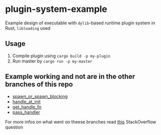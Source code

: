 # plugin-system-example
Example design of executable with `dylib`-based runtime plugin system in Rust, `libloading` used

## Usage

1. Compile plugin using `cargo build -p my-plugin`
2. Run master by `cargo run -p my-master`

## Example working and not are in the other branches of this repo

- [spawn_or_spawn_blocking](https://github.com/FrancescoLuzzi/plugin-system-example/tree/spawn_or_spawn_blocking)
- [handle_at_init](https://github.com/FrancescoLuzzi/plugin-system-example/tree/handle_at_init)
- [get_handle_fn](https://github.com/FrancescoLuzzi/plugin-system-example/tree/get_handle_fn)
- [pass_handler](https://github.com/FrancescoLuzzi/plugin-system-example/tree/pass_handler)

For more infos on what went on theese branches read [this](https://stackoverflow.com/questions/77294605/library-plugin-manager-in-rust-is-it-even-doable-right-now) StackOverflow question
